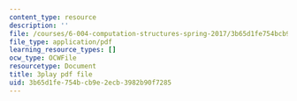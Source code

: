 ```yaml
---
content_type: resource
description: ''
file: /courses/6-004-computation-structures-spring-2017/3b65d1fe754bcb9e2ecb3982b90f7285_muLn57VrGAA.pdf
file_type: application/pdf
learning_resource_types: []
ocw_type: OCWFile
resourcetype: Document
title: 3play pdf file
uid: 3b65d1fe-754b-cb9e-2ecb-3982b90f7285
---
```

